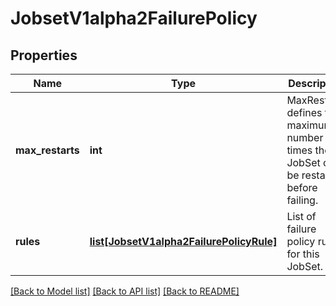 # JobsetV1alpha2FailurePolicy

## Properties
Name | Type | Description | Notes
------------ | ------------- | ------------- | -------------
**max_restarts** | **int** | MaxRestarts defines the maximum number of times the JobSet can be restarted before failing. | [default to 0]
**rules** | [**list[JobsetV1alpha2FailurePolicyRule]**](JobsetV1alpha2FailurePolicyRule.md) | List of failure policy rules for this JobSet. | [optional] 

[[Back to Model list]](../README.md#documentation-for-models) [[Back to API list]](../README.md#documentation-for-api-endpoints) [[Back to README]](../README.md)


